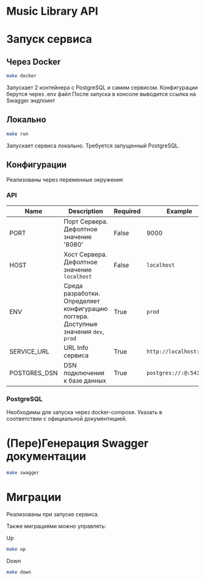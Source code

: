 # Music Library API

# Запуск сервиса

## Через Docker

```bash
make docker
```

Запускает 2 контейнера с PostgreSQL и самим сервисом. Конфигурации берутся через .env файл
После запуска в консоле выводится ссылка на Swagger эндпоинт


## Локально

```bash
make run
```

Запускает сервиса локально. Требуется запущенный PostgreSQL.


## Конфигурации

Реализованы через переменные окружения

### API

| Name             | Description                                                                                        | Required | Example                            |
| ---------------- | -------------------------------------------------------------------------------------------------- | -------- | ---------------------------------- |
| PORT             | Порт Сервера. Дефолтное значение '8080'                                                            | False    | 9000                               |
| HOST             | Хост Сервера. Дефолтное значение `localhost`                                                       | False    | `localhost`                        |
| ENV              | Среда разработки. Определяет конфигурацию логгера. Доступные значения `dev`, `prod`                | True     | `prod`                             |
| SERVICE_URL      | URL Info сервиса                                                                                   | True     | `http://localhost:2000`            |
| POSTGRES_DSN     | DSN подключения к базе данных                                                                      | True     | `postgres://:@:5432/db`            |


### PostgreSQL

Необходимы для запуска через docker-compose. Указать в соответствии с официальной документицией.


# (Пере)Генерация Swagger документации

```bash
make swagger
```

# Миграции

Реализованы при запуске сервиса.

Также миграциями можно управлять:

Up
```bash
make up
```

Down
```bash
make down
```